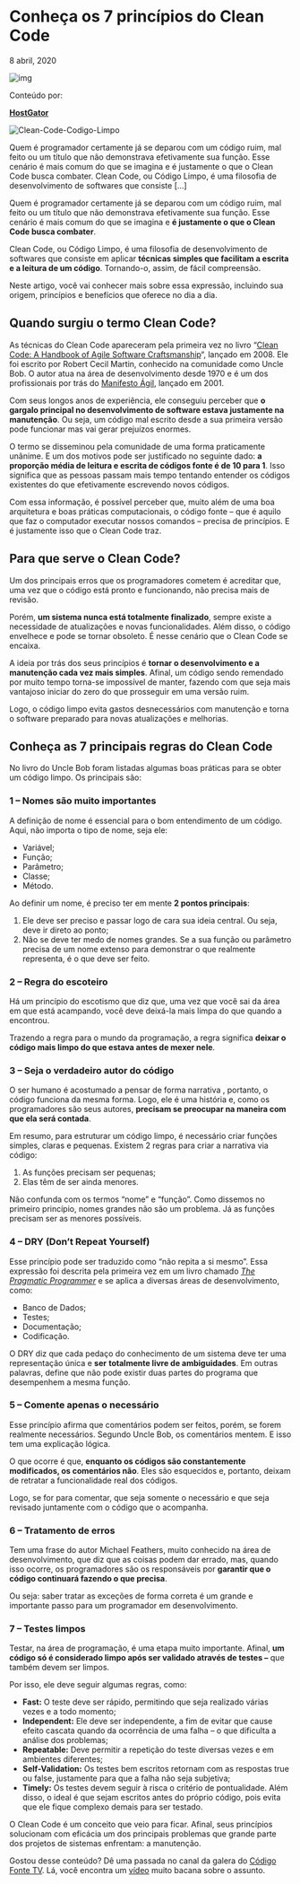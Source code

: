 # Conheça os 7 princípios do Clean Code

8 abril, 2020

![img](https://assets-blog.hostgator.com.br/wp-content/uploads/2020/10/snappy-profile-150x150.png)

Conteúdo por:

[**HostGator**](https://www.hostgator.com.br/blog/author/hostgator/)

![Clean-Code-Codigo-Limpo](https://assets-blog.hostgator.com.br/wp-content/uploads/2020/04/05-abril-Clean-Code-Codigo-Limpo.png)



Quem é programador certamente já se deparou com um código ruim, mal feito ou um título que não demonstrava efetivamente sua função. Esse cenário é mais comum do que se imagina e é justamente o que o Clean Code busca combater. Clean Code, ou Código Limpo, é uma filosofia de desenvolvimento de softwares que consiste […]

Quem é programador certamente já se deparou com um código ruim, mal feito ou um título que não demonstrava efetivamente sua função. Esse cenário é mais comum do que se imagina e **é justamente o que o Clean Code busca combater**.

Clean Code, ou Código Limpo, é uma filosofia de desenvolvimento de softwares que consiste em aplicar **técnicas simples que facilitam a escrita e a leitura de um código**. Tornando-o, assim, de fácil compreensão.

Neste artigo, você vai conhecer mais sobre essa expressão, incluindo sua origem, princípios e benefícios que oferece no dia a dia.

## Quando surgiu o termo Clean Code?

As técnicas do Clean Code apareceram pela primeira vez no livro “[Clean Code: A Handbook of Agile Software Craftsmanship](https://www.amazon.com.br/Clean-Code-Handbook-Software-Craftsmanship/dp/0132350882)“, lançado em 2008. Ele foi escrito por Robert Cecil Martin, conhecido na comunidade como Uncle Bob. O autor atua na área de desenvolvimento desde 1970 e é um dos profissionais por trás do [Manifesto Ágil](https://voitto.com.br/blog/artigo/manifesto-agil?utm_source=parcerias&utm_medium=email&utm_campaign=backlinks), lançado em 2001.

Com seus longos anos de experiência, ele conseguiu perceber que **o** **gargalo principal no desenvolvimento de software estava justamente na manutenção**. Ou seja, um código mal escrito desde a sua primeira versão pode funcionar mas vai gerar prejuízos enormes.

O termo se disseminou pela comunidade de uma forma praticamente unânime. E um dos motivos pode ser justificado no seguinte dado: **a proporção média de leitura e escrita de códigos fonte é de 10 para 1**. Isso significa que as pessoas passam mais tempo tentando entender os códigos existentes do que efetivamente escrevendo novos códigos.

Com essa informação, é possível perceber que, muito além de uma boa arquitetura e boas práticas computacionais, o código fonte – que é aquilo que faz o computador executar nossos comandos – precisa de princípios. E é justamente isso que o Clean Code traz.

## Para que serve o Clean Code?

Um dos principais erros que os programadores cometem é acreditar que, uma vez que o código está pronto e funcionando, não precisa mais de revisão.

Porém, **um sistema nunca está totalmente finalizado**, sempre existe a necessidade de atualizações e novas funcionalidades. Além disso, o código envelhece e pode se tornar obsoleto. É nesse cenário que o Clean Code se encaixa.

A ideia por trás dos seus princípios é **tornar o desenvolvimento e a manutenção cada vez mais simples**. Afinal, um código sendo remendado por muito tempo torna-se impossível de manter, fazendo com que seja mais vantajoso iniciar do zero do que prosseguir em uma versão ruim.

Logo, o código limpo evita gastos desnecessários com manutenção e torna o software preparado para novas atualizações e melhorias.

## Conheça as 7 principais regras do Clean Code

No livro do Uncle Bob foram listadas algumas boas práticas para se obter um código limpo. Os principais são:

### 1 – Nomes são muito importantes

A definição de nome é essencial para o bom entendimento de um código. Aqui, não importa o tipo de nome, seja ele:

- Variável;
- Função;
- Parâmetro;
- Classe;
- Método.

Ao definir um nome, é preciso ter em mente **2 pontos principais**:

1. Ele deve ser preciso e passar logo de cara sua ideia central. Ou seja, deve ir direto ao ponto;
2. Não se deve ter medo de nomes grandes. Se a sua função ou parâmetro precisa de um nome extenso para demonstrar o que realmente representa, é o que deve ser feito.

### 2 – Regra do escoteiro

Há um princípio do escotismo que diz que, uma vez que você sai da área em que está acampando, você deve deixá-la mais limpa do que quando a encontrou.

Trazendo a regra para o mundo da programação, a regra significa **deixar o código mais limpo do que estava antes de mexer nele**.

### 3 – Seja o verdadeiro autor do código

O ser humano é acostumado a pensar de forma narrativa , portanto, o código funciona da mesma forma. Logo, ele é uma história e, como os programadores são seus autores, **precisam se preocupar na maneira com que ela será contada**.

Em resumo, para estruturar um código limpo, é necessário criar funções simples, claras e pequenas. Existem 2 regras para criar a narrativa via código:

1. As funções precisam ser pequenas;
2. Elas têm de ser ainda menores.

Não confunda com os termos “nome” e “função”. Como dissemos no primeiro princípio, nomes grandes não são um problema. Já as funções precisam ser as menores possíveis.

### 4 – DRY (Don’t Repeat Yourself)

Esse princípio pode ser traduzido como “não repita a si mesmo”. Essa expressão foi descrita pela primeira vez em um livro chamado *[The Pragmatic Programmer](https://www.amazon.com.br/Pragmatic-Programmer-journey-mastery-Anniversary/dp/0135957052/ref=sr_1_1?adgrpid=83827289160&gclid=Cj0KCQiAkKnyBRDwARIsALtxe7jrTiUiNk9hGK3mGBorko9v2qxjviskmvDcmYN0bCGVlx4Mt9ZtoicaAqBsEALw_wcB&hvadid=393020348123&hvdev=c&hvlocphy=1001706&hvnetw=g&hvpos=1t2&hvqmt=e&hvrand=1573397200582144760&hvtargid=kwd-302199567278&hydadcr=5655_10696963&keywords=the+pragmatic+programmer&qid=1581962840&sr=8-1)* e se aplica a diversas áreas de desenvolvimento, como:

- Banco de Dados;
- Testes;
- Documentação;
- Codificação.

O DRY diz que cada pedaço do conhecimento de um sistema deve ter uma representação única e **ser** **totalmente livre de ambiguidades**. Em outras palavras, define que não pode existir duas partes do programa que desempenhem a mesma função.

### 5 – Comente apenas o necessário

Esse princípio afirma que comentários podem ser feitos, porém, se forem realmente necessários. Segundo Uncle Bob, os comentários mentem. E isso tem uma explicação lógica.

O que ocorre é que, **enquanto os códigos são constantemente modificados, os comentários não**. Eles são esquecidos e, portanto, deixam de retratar a funcionalidade real dos códigos.

Logo, se for para comentar, que seja somente o necessário e que seja revisado juntamente com o código que o acompanha.

### 6 – Tratamento de erros

Tem uma frase do autor Michael Feathers, muito conhecido na área de desenvolvimento, que diz que as coisas podem dar errado, mas, quando isso ocorre, os programadores são os responsáveis por **garantir que o código continuará fazendo o que precisa**.

Ou seja: saber tratar as exceções de forma correta é um grande e importante passo para um programador em desenvolvimento.

### 7 – Testes limpos

Testar, na área de programação, é uma etapa muito importante. Afinal, **um código só é considerado limpo após ser validado através de testes –** que também devem ser limpos.

Por isso, ele deve seguir algumas regras, como:

- **Fast:** O teste deve ser rápido, permitindo que seja realizado várias vezes e a todo momento;
- **Independent:** Ele deve ser independente, a fim de evitar que cause efeito cascata quando da ocorrência de uma falha – o que dificulta a análise dos problemas;
- **Repeatable:** Deve permitir a repetição do teste diversas vezes e em ambientes diferentes;
- **Self-Validation:** Os testes bem escritos retornam com as respostas true ou false, justamente para que a falha não seja subjetiva;
- **Timely:** Os testes devem seguir à risca o critério de pontualidade. Além disso, o ideal é que sejam escritos antes do próprio código, pois evita que ele fique complexo demais para ser testado.



O Clean Code é um conceito que veio para ficar. Afinal, seus princípios solucionam com eficácia um dos principais problemas que grande parte dos projetos de sistemas enfrentam: a manutenção.

Gostou desse conteúdo? Dê uma passada no canal da galera do [Código Fonte TV](https://www.youtube.com/channel/UCFuIUoyHB12qpYa8Jpxoxow). Lá, você encontra um [vídeo](https://www.youtube.com/watch?v=ln6t3uyTveQ&list=PLVc5bWuiFQ8GgKm5m0cZE6E02amJho94o&index=10) muito bacana sobre o assunto.